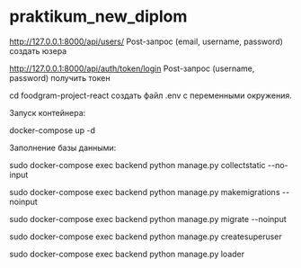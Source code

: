 # praktikum_new_diplom

http://127.0.0.1:8000/api/users/  Post-запрос (email, username, password) создать юзера

http://127.0.0.1:8000/api/auth/token/login  Post-запрос (username, password) получить токен



cd foodgram-project-react
создать файл .env c переменными окружения.

Запуск контейнера:

docker-compose up -d

Заполнение базы данными:

sudo docker-compose exec backend python manage.py collectstatic --no-input

sudo docker-compose exec backend python manage.py makemigrations --noinput

sudo docker-compose exec backend python manage.py migrate --noinput

sudo docker-compose exec backend python manage.py createsuperuser

sudo docker-compose exec backend python manage.py loader